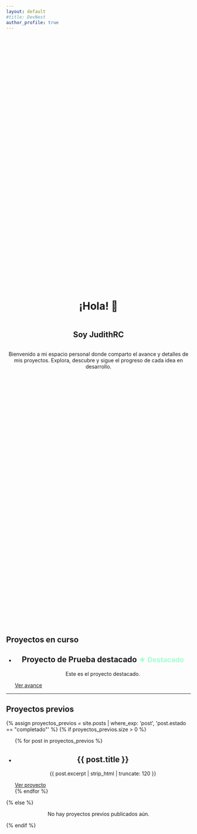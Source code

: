 ```yaml
---
layout: default
#title: DevNest
author_profile: true
---
```


<div class="container bienvenida" style="display:flex;flex-direction:column;align-items:center;justify-content:center;min-height:40vh;text-align:center;">
  <h1>¡Hola! 👋</h1>
  <h2>Soy JudithRC</h2>
  <p>Bienvenido a mi espacio personal donde comparto el avance y detalles de mis proyectos. Explora, descubre y sigue el progreso de cada idea en desarrollo.</p>
</div>

<div class="main-central">
<section class="proyectos-curso">
  <h2 class="apartado-titulo">Proyectos en curso</h2>
  <ul class="proyectos-lista" style="justify-content:center;align-items:center;">
    <!-- Proyecto destacado en curso -->
    <li class="proyecto-item card-proyecto card-mdn">
      <div class="card-contenido">
        <h2 style="text-align:center;">Proyecto de Prueba destacado <span style="color:#a1ffce;font-size:0.9em;">★ Destacado</span></h2>
        <p style="text-align:center;">Este es el proyecto destacado.</p>
        <a class="btn-proyecto" href="{{ site.baseurl }}/proyectos/proyecto-destacado/">Ver avance</a>
      </div>
    </li>
    <!-- Añade más proyectos en curso aquí -->
  </ul>
</section>
<hr class="divisor" />
<section class="proyectos-previos">
  <h2 class="apartado-titulo">Proyectos previos</h2>
  {% assign proyectos_previos = site.posts | where_exp: 'post', 'post.estado == "completado"' %}
  {% if proyectos_previos.size > 0 %}
    <ul class="proyectos-lista" style="justify-content:center;align-items:center;">
      {% for post in proyectos_previos %}
        <li class="proyecto-item card-proyecto card-mdn">
          <div class="card-contenido">
            <h2 style="text-align:center;">{{ post.title }}</h2>
            <p style="text-align:center;">{{ post.excerpt | strip_html | truncate: 120 }}</p>
            <a class="btn-proyecto" href="{{ post.url | relative_url }}">Ver proyecto</a>
          </div>
        </li>
      {% endfor %}
    </ul>
  {% else %}
    <p style="text-align:center;">No hay proyectos previos publicados aún.</p>
  {% endif %}
</section>
</div>

